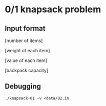 # 0/1 knapsack problem

## Input format
[number of items]

[weight of each item]

[value of each item]

[backpack capacity]

## Debugging
```
./knapsack-01 -v <data/02.in
```
